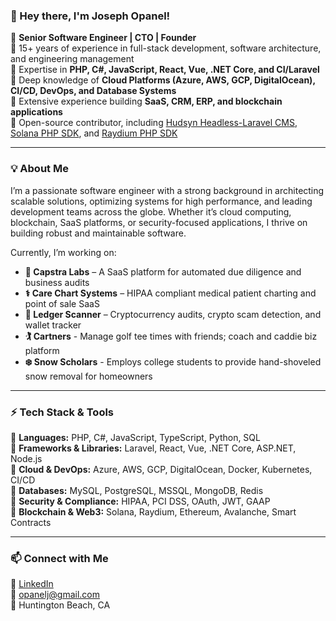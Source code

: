 ### **👋 Hey there, I'm Joseph Opanel!**
🚀 **Senior Software Engineer | CTO | Founder**  
🔹 15+ years of experience in full-stack development, software architecture, and engineering management  
🔹 Expertise in **PHP, C#, JavaScript, React, Vue, .NET Core, and CI/Laravel**  
🔹 Deep knowledge of **Cloud Platforms (Azure, AWS, GCP, DigitalOcean), CI/CD, DevOps, and Database Systems**  
🔹 Extensive experience building **SaaS, CRM, ERP, and blockchain applications**  
🔹 Open-source contributor, including [Hudsyn Headless-Laravel CMS](https://github.com/jopanel/Hudsyn), [Solana PHP SDK](https://github.com/jopanel/solana-php-sdk), and [Raydium PHP SDK](https://github.com/jopanel/raydium-php-sdk)  

---

### **💡 About Me**
I’m a passionate software engineer with a strong background in architecting scalable solutions, optimizing systems for high performance, and leading development teams across the globe. Whether it’s cloud computing, blockchain, SaaS platforms, or security-focused applications, I thrive on building robust and maintainable software.

Currently, I’m working on:
- **🚀 Capstra Labs** – A SaaS platform for automated due diligence and business audits  
- **⚕️ Care Chart Systems** – HIPAA compliant medical patient charting and point of sale SaaS
- **🔗 Ledger Scanner** – Cryptocurrency audits, crypto scam detection, and wallet tracker
- **🏌️ Cartners** - Manage golf tee times with friends; coach and caddie biz platform
- **❄️ Snow Scholars** - Employs college students to provide hand-shoveled snow removal for homeowners

---

### **⚡ Tech Stack & Tools**
🔹 **Languages:** PHP, C#, JavaScript, TypeScript, Python, SQL  
🔹 **Frameworks & Libraries:** Laravel, React, Vue, .NET Core, ASP.NET, Node.js  
🔹 **Cloud & DevOps:** Azure, AWS, GCP, DigitalOcean, Docker, Kubernetes, CI/CD  
🔹 **Databases:** MySQL, PostgreSQL, MSSQL, MongoDB, Redis  
🔹 **Security & Compliance:** HIPAA, PCI DSS, OAuth, JWT, GAAP  
🔹 **Blockchain & Web3:** Solana, Raydium, Ethereum, Avalanche, Smart Contracts  

---

### **📫 Connect with Me**
💼 [LinkedIn](https://www.linkedin.com/in/joseph-opanel)  
📧 opanelj@gmail.com  
📍 Huntington Beach, CA  
